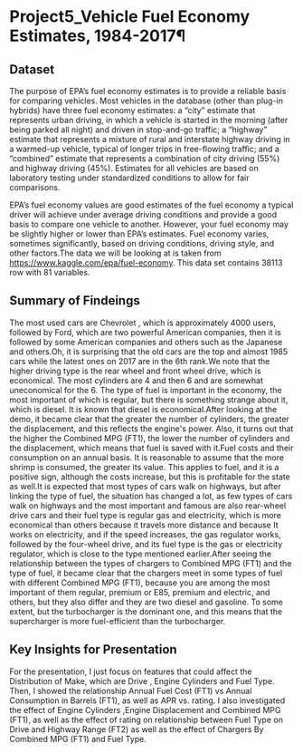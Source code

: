 # Project5_Vehicle Fuel Economy Estimates, 1984-2017¶
## Dataset
The purpose of EPA’s fuel economy estimates is to provide a reliable basis for comparing vehicles. Most vehicles in the database (other than plug-in hybrids) have three fuel economy estimates: a “city” estimate that represents urban driving, in which a vehicle is started in the morning (after being parked all night) and driven in stop-and-go traffic; a “highway” estimate that represents a mixture of rural and interstate highway driving in a warmed-up vehicle, typical of longer trips in free-flowing traffic; and a “combined” estimate that represents a combination of city driving (55%) and highway driving (45%). Estimates for all vehicles are based on laboratory testing under standardized conditions to allow for fair comparisons.

EPA’s fuel economy values are good estimates of the fuel economy a typical driver will achieve under average driving conditions and provide a good basis to compare one vehicle to another. However, your fuel economy may be slightly higher or lower than EPA’s estimates. Fuel economy varies, sometimes significantly, based on driving conditions, driving style, and other factors.The data we will be looking at is taken from https://www.kaggle.com/epa/fuel-economy. This data set contains 38113 row with 81 variables.

## Summary of Findeings
The most used cars are Chevrolet , which is approximately 4000 users, followed by Ford, which are two powerful American companies, then it is followed by some American companies and others such as the Japanese and others.Oh, it is surprising that the old cars are the top and almost 1985 cars while the latest ones on 2017 are in the 6th rank.We note that the higher driving type is the rear wheel and front wheel drive, which is economical. The most cylinders are 4 and then 6 and are somewhat uneconomical for the 6. The type of fuel is important in the economy, the most important of which is regular, but there is something strange about it, which is diesel. It is known that diesel is economical.After looking at the demo, it became clear that the greater the number of cylinders, the greater the displacement, and this reflects the engine's power. Also, it turns out that the higher the Combined MPG (FT1), the lower the number of cylinders and the displacement, which means that fuel is saved with it.Fuel costs and their consumption on an annual basis. It is reasonable to assume that the more shrimp is consumed, the greater its value. This applies to fuel, and it is a positive sign, although the costs increase, but this is profitable for the state as well.It is expected that most types of cars walk on highways, but after linking the type of fuel, the situation has changed a lot, as few types of cars walk on highways and the most important and famous are also rear-wheel drive cars and their fuel type is regular gas and electricity, which is more economical than others because it travels more distance and because It works on electricity, and if the speed increases, the gas regulator works, followed by the four-wheel drive, and its fuel type is the gas or electricity regulator, which is close to the type mentioned earlier.After seeing the relationship between the types of chargers to Combined MPG (FT1) and the type of fuel, it became clear that the chargers meet in some types of fuel with different Combined MPG (FT1), because you are among the most important of them regular, premium or E85, premium and electric, and others, but they also differ and they are two diesel and gasoline. To some extent, but the turbocharger is the dominant one, and this means that the supercharger is more fuel-efficient than the turbocharger.

## Key Insights for Presentation
For the presentation, I just focus on features that could affect the Distribution of Make, which are Drive , Engine Cylinders and Fuel Type. Then, I showed the relationship Annual Fuel Cost (FT1) vs Annual Consumption in Barrels (FT1), as well as APR vs. rating. I also investigated the effect of Engine Cylinders ,Engine Displacement and Combined MPG (FT1), as well as the effect of rating on relationship between Fuel Type on Drive and Highway Range (FT2) as well as the effect of Chargers By Combined MPG (FT1) and Fuel Type.

